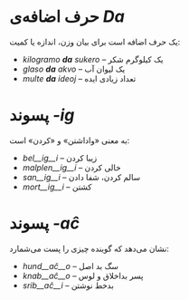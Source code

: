 # حرف اضافه‌ی *Da*

یک حرف اضافه است برای بیان وزن، اندازه یا کمیت:

- *kilogramo __da__ sukero* – یک کیلوگرم شکر
- *glaso __da__ akvo* – یک لیوان آب 
- *multe __da__ ideoj* – تعداد زیادی ایده

# پسوند *-ig*

به معنی «واداشتن» و «کردن» است:

- *bel__ig__i* – زیبا کردن
- *malplen__ig__i* – خالی کردن
- *san__ig__i* – سالم کردن، شفا دادن
- *mort__ig__i* – کشتن

# پسوند *-aĉ*

نشان می‌دهد که گوینده چیزی را پست می‌شمارد:

- *hund__aĉ__o* – سگ بد اصل
- *knab__aĉ__o* – پسر بداخلاق و لوس
- *srib__aĉ__i* – بدخط نوشتن
 
